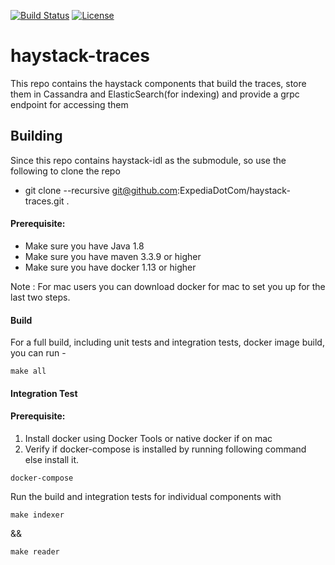 [![Build Status](https://travis-ci.org/ExpediaDotCom/haystack-traces.svg?branch=master)](https://travis-ci.org/ExpediaDotCom/haystack-traces)
[![License](https://img.shields.io/badge/license-Apache%20License%202.0-blue.svg)](https://github.com/ExpediaDotCom/haystack/blob/master/LICENSE)

# haystack-traces

This repo contains the haystack components that build the traces, store them in Cassandra and ElasticSearch(for indexing) and provide a grpc endpoint for accessing them


## Building

Since this repo contains haystack-idl as the submodule, so use the following to clone the repo

* git clone --recursive git@github.com:ExpediaDotCom/haystack-traces.git .

#### Prerequisite:

* Make sure you have Java 1.8
* Make sure you have maven 3.3.9 or higher
* Make sure you have docker 1.13 or higher


Note : For mac users you can download docker for mac to set you up for the last two steps.

#### Build

For a full build, including unit tests and integration tests, docker image build, you can run -

```
make all
```

#### Integration Test

#### Prerequisite:
1. Install docker using Docker Tools or native docker if on mac
2. Verify if docker-compose is installed by running following command else install it.

```
docker-compose
```

Run the build and integration tests for individual components with

```
make indexer
```

&&

```
make reader
```
